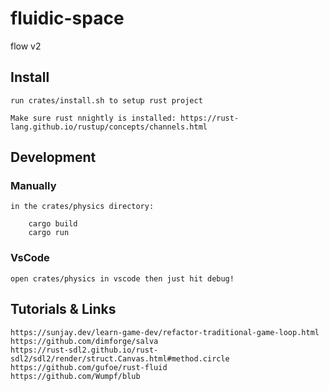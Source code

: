 # fluidic-space
flow v2

## Install

    run crates/install.sh to setup rust project

    Make sure rust nnightly is installed: https://rust-lang.github.io/rustup/concepts/channels.html

## Development

### Manually

    in the crates/physics directory:

        cargo build
        cargo run

### VsCode

    open crates/physics in vscode then just hit debug!

## Tutorials & Links

    https://sunjay.dev/learn-game-dev/refactor-traditional-game-loop.html
    https://github.com/dimforge/salva
    https://rust-sdl2.github.io/rust-sdl2/sdl2/render/struct.Canvas.html#method.circle
    https://github.com/gufoe/rust-fluid
    https://github.com/Wumpf/blub
    